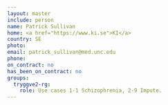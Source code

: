 ```yaml
---
layout: master
include: person
name: Patrick Sullivan
home: <a href="https://www.ki.se">KI</a>
country: SE
photo:
email: patrick_sullivan@med.unc.edu
phone:
on_contract: no
has_been_on_contract: no
groups:
  tryggve2-rg:
    role: Use cases 1-1 Schizophrenia, 2-9 Impute.
---
```


